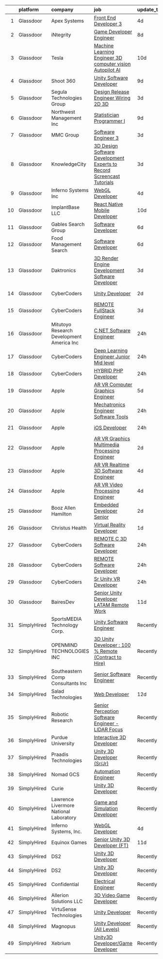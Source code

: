 

|    | platform    | company                                      | job                                                                                                                                                                                                                                                                                                                                                                                                                                                                                                                                                                                                                                                                                                                                                                                                                                                                                                                                                                                                                                                                                                                                                                                                                                                                                                                                                                                                                     | update_time   | location               |
|---:|:------------|:---------------------------------------------|:------------------------------------------------------------------------------------------------------------------------------------------------------------------------------------------------------------------------------------------------------------------------------------------------------------------------------------------------------------------------------------------------------------------------------------------------------------------------------------------------------------------------------------------------------------------------------------------------------------------------------------------------------------------------------------------------------------------------------------------------------------------------------------------------------------------------------------------------------------------------------------------------------------------------------------------------------------------------------------------------------------------------------------------------------------------------------------------------------------------------------------------------------------------------------------------------------------------------------------------------------------------------------------------------------------------------------------------------------------------------------------------------------------------------|:--------------|:-----------------------|
|  1 | Glassdoor   | Apex Systems                                 | [Front End Developer 3](https://www.glassdoor.com/partner/jobListing.htm?pos=126&ao=1110586&s=58&guid=000001839cb4cafba34afe26b22b84d0&src=GD_JOB_AD&t=SR&vt=w&ea=1&cs=1_c794782a&cb=1664781438112&jobListingId=1008168488498&cpc=451933188B21919D&jrtk=3-0-1geeb9iq1jfl8801-1geeb9iqigaj2800-92e55a2f122e5fb0--6NYlbfkN0DqWjE27Bj7wQp7zwejGyju2OyxUuq4SEucXSyN07WCWejYvQmJsgF2DYF8Y-TYieCC7JkKTw9vDK7l5IyEI23r9A0au7IyoX07E2SdMJUMHx1yieCg72T1y_lv3-MnTbG28YJRE1LYkbH7rTuKjEVz0AU-Vmqcw-iprmfEb9XWLvOssUrZvLHbG2K8l0DSVCMjJVr5ZpCuzueCLvOsGE0RnimGPzclp8xVVwols3gmZgDboqaOTXQOBC-UTkbt73mnMolU1nZ4UP1pJnZRiLcvRUKe_CNG4M_dbT-242Cpk9uzhQbBsgMif7kvfNtd8RHB966lfOpyxBnev5_C85SdbRKfgfxa8NXFwqgqx2K6yH8ry-GR0Z2xacIBRTgA65qY23hfj9cEUso32d_nIJtZpIxL3UVKWtk7TMgA5aBQ_7SIlB5QfU_wZBu5D4pxQxdxTROC_8sCUgKWlg1wu6Ku9MrbAMu15rgUph9jlphiHl-OdKcF1qSYP26jHf_xtWbP-tBDUabzblZjlt7A9VC2nRtjA8UfOKzOh2G4_8jSWN2zwUqYfsXrTbXeVdxO0tBIpePoyRst0foRj6DciabhW9i1UkfKQ14nwWI96cD77idg-esSSc0gwAHAAhSlw3PMSoswfbsX-TisLwSQnTu5)                                                                                                                                                                                                                                                                                                                                                                                                        | 4d            | New York, NY           |
|  2 | Glassdoor   | iNtegrity                                    | [Game Developer Engineer](https://www.glassdoor.com/partner/jobListing.htm?pos=125&ao=1110586&s=58&guid=000001839cb4cafba34afe26b22b84d0&src=GD_JOB_AD&t=SR&vt=w&ea=1&cs=1_c85e0a1a&cb=1664781438112&jobListingId=1008159960954&cpc=F41FEAB56D215062&jrtk=3-0-1geeb9iq1jfl8801-1geeb9iqigaj2800-f007a9b18ce574ec--6NYlbfkN0C7QpSfatUTTt_pWYjh4fmCixpaZixxEgk6WqG2e9JFSn8PLDX21so4BUVMbM-nBKhXCnsv-rU-KWa8GwN08r9GRBZvA-u4nPEN3ApN9XjH4dklJ0WDOBXjYIG8qzdFOyJJJu2JrQ0ClTFCMBeO1lftwTH5oRtbn67DhkAte38942rtH2_WHrwxHWgthMjmqGJvXWKIgWCAwP6zDBgqRNRlwab5Br20VLLimxbHXsD02Lh8Jn_nYaSS3GRLShoIHGxKGErC0eTSSYyEoqgycElNKokht7EkNWzLtajVPcYbALkDWiGPDXSQP4QgYwL1P32tKl_6RUJG_0AS23gvobzJthkz7JDtxjKD_wTerfAEzpk1YQ8AIRBGv6cFn04vNLecUCEZxBTwI365I_5D1fa1j3cl4lu1URBburBEzSDvlcdBiEz3PJxytofQxVJMSNPDhF3ZbHAC0dh2Twz0WAZfPIhLLc_BdOeunSB3MP50pVkOiKcu6ZThYxrdNBuVQ-xzWCWBNDMmVA%3D%3D)                                                                                                                                                                                                                                                                                                                                                                                                                                                                                                                                          | 8d            | Las Vegas, NV          |
|  3 | Glassdoor   | Tesla                                        | [Machine Learning Engineer   3D computer vision  Autopilot AI](https://www.glassdoor.com/partner/jobListing.htm?pos=104&ao=1110586&s=58&guid=000001839cb4cafba34afe26b22b84d0&src=GD_JOB_AD&t=SR&vt=w&cs=1_e724fbbe&cb=1664781438109&jobListingId=1008157147803&cpc=AC285F3A3ECA6BB0&jrtk=3-0-1geeb9iq1jfl8801-1geeb9iqigaj2800-d5e9c147dab76aed--6NYlbfkN0BkX03mv_qGbDFMol2YHqLRvzzvm2LmpzMO_FcYL_FtJlnJTzsjtFTdelRG5HbGrIeCZP9oCSI6IhyQkD8o6QczEhFHS8bc9ccidfDLyhleeKHodCeb65c3W7VGqXMtY1JJ-9Qf7JtNV9vq-kqFsbGK5nuDr0LceVmRbO6eAu0lOW0LjJIv0EOWF1_NM5eUBgtVjZFomdNm1L5sZSL7A3e4hoMhh1PAe6EoE5dbCHCOOfRP0-WRpKRUbUDv6OELhc4j1OI8jbmX9m32Z99BxpxgPajIfglBCZcXm2tMu_X35LDxk3ebyN2ZvFAUKQfRUC-tL9g682s1UxUA4-7eKILgsYd4P26_i4vajUpLiUMO-eodlh4uiyBYziq5muCilgVX2MMAoaLqmcx54RRsIfmMHU7YGixKZSKjMVHL127unbg6e4daFIP56NcHeIONEEhw5VD85me7ok_3vxBDZ0y0x2T-1mALsWuvKXH1Jufdri72C2Xp34YQNBqClhBT7xbIUFVAB8D-ESWH_1iR3W2HfRyyJrKsdws%3D)                                                                                                                                                                                                                                                                                                                                                                                                                                                                                        | 10d           | Palo Alto, CA          |
|  4 | Glassdoor   | Shoot 360                                    | [Unity Software Developer](https://www.glassdoor.com/partner/jobListing.htm?pos=105&ao=1110586&s=58&guid=000001839cb4cafba34afe26b22b84d0&src=GD_JOB_AD&t=SR&vt=w&ea=1&cs=1_a114f83e&cb=1664781438110&jobListingId=1008158653566&cpc=878687325D2A5CC7&jrtk=3-0-1geeb9iq1jfl8801-1geeb9iqigaj2800-5ac2e7983e68243c--6NYlbfkN0DfopDBJjdZYsHaazvtHih9EkP_5L3b-O-YxZrMZy_RRaIs6238HtU9-bIm4CRLMyQw0B_NBHXhnZqJTUAnwC8rmDN7VM-CtOrUt6fSSheFIU1_xggWeBfKJRwUeEbQVMtuP3j9r-4DUAIsVFk7SNZbGd5DCwK6AlcinJmr6vfob03577VGzijjOR_VZYuRBPQFlCvpDM4OwcUDMu0ddMtsJHu7Rz5d5e-8XUePZGUHmXTEknSRclwdZmCRGUHQIHABNm7PsjbrzXBJsK2x_WKNOAuaFrdmSDmU_hJrJkQQi2DgZLCWylh4MJWA39OIk9dW3jJkgTQDI40iLa2394FW8TVCRqA2c8RUUGgTghCpXgJ40-WHLia-VFmxuT_P3nCS4INe38B8x-HFKegdkS-ZR1yfBLuygqloTsnStUoLb1gQxF4jRrLLrJRHZrCk_UjEgVMb2HDvpQjnUxHJKHFARc5FCrT8e8A1A_WblEJ17vq2mnDldy9PVP0V43B5Cua2E560xVxhs4trbzi7DOHn)                                                                                                                                                                                                                                                                                                                                                                                                                                                                                                                                     | 9d            | Vancouver, WA          |
|  5 | Glassdoor   | Segula Technologies Group                    | [Design Release Engineer   Wiring 2D   3D](https://www.glassdoor.com/partner/jobListing.htm?pos=101&ao=1110586&s=58&guid=000001839cb4cafba34afe26b22b84d0&src=GD_JOB_AD&t=SR&vt=w&ea=1&cs=1_e5efee77&cb=1664781438109&jobListingId=1008170914642&cpc=CD75D3A24F684076&jrtk=3-0-1geeb9iq1jfl8801-1geeb9iqigaj2800-ed44c82e1463e642--6NYlbfkN0BzyIYrTMR_AjNKh_kvAG8N613gtHPANQ3sdLTkrtBd-8karw_UYrYBQ0FQtDD5mcsiGmrQPpNhwwWH2PN5tLUfk-AR5jdqd2uDvgG7hE7eTQfaE6Fm6AaZ5MIam9n802sbJiETwZ9WIuAEZhz8_fxTsx0bae_7zfA9tDpneOarFu3PE35975TzSUhxH9Ko2r8SIQeC4GilJU1nsI8xtzE-qaQUhUPyESuu0_oZXKplNuSGobJJ5HTQNrR1jXbXr74RwDIuoHg7EmaerkyX-UA4oDQcblzMgYiySqHptjbVrmIYMhdmXV9khRBwJuBESUreCyid1YS_Fks29z5ca4j48km2IwTI89lhrglYWasU40y4_Fct557TJ-ReLFgt4-fCUeAkcqU-fkaVAkEWgS0B-51I_zgGKbXsRg_QJ7gsk-NTaUZtaXmRgzgct6mnFyT9uL0Th9IvAjy2UU2rW04KOtoHqY_LZaGY0-mj9ktkATXwlnPTSWxrt3ezoeosQdgEacpZsYaImXOfCofg3xti)                                                                                                                                                                                                                                                                                                                                                                                                                                                                                                                     | 3d            | Auburn Hills, MI       |
|  6 | Glassdoor   | Northwest Management  Inc                    | [Statistician   Programmer I](https://www.glassdoor.com/partner/jobListing.htm?pos=103&ao=1110586&s=58&guid=000001839cb4cafba34afe26b22b84d0&src=GD_JOB_AD&t=SR&vt=w&ea=1&cs=1_7528efc8&cb=1664781438109&jobListingId=1008158522708&cpc=3FC978A59470AFF6&jrtk=3-0-1geeb9iq1jfl8801-1geeb9iqigaj2800-3104e1d42f0c1985--6NYlbfkN0C2SVAOpOeIWQkPp9EeCSLxTLheLRty2uanDx8E9nXZ3g7Cffj4cvvBbm76UJ2I3aAoggT53Cdr8h93kfjjHapT1BN7n7zyewBVNRV3g8YhqczE7NA3b5bj8q8H4t8QZipR_UerfkaZtcYA9YawVl9qJZyGoe3TdTPmVB107kYJj916xod_A2BwDvhSNq7hOdxURx7rj3OJ9rTaJV7lUrM_kUU4E8-HTD6SyLkUgUZCQGaKu24rxgsVftkfz0Q6ezcewpes--cnJwuwF_IUKSOcImc9gaBoOz5ldcOBMvdFgCfFXnNY0kHSZJ7qX8iF-3dZp4dcLPDfTXePKGT6qjkaXhe1gW9XchpXTm0WRyafduwSITByQ5UvMBzdsQJr4phAqB9Ruk8eWz6m-FnRVK4norIxfr0uwvEFn5jq8znIFXTEESEKN7bEYOt-yKE0rS0R1l0jA5U8mLLN4-an6ePIqUIEB51JDLPk-rVeFSej_iVD47FfqLPkfMNIGV76v3btekHLl4kkuab7TtX1MGD2)                                                                                                                                                                                                                                                                                                                                                                                                                                                                                                                                  | 9d            | Moscow, ID             |
|  7 | Glassdoor   | MMC Group                                    | [Software Engineer 3](https://www.glassdoor.com/partner/jobListing.htm?pos=129&ao=1110586&s=58&guid=000001839cb4cafba34afe26b22b84d0&src=GD_JOB_AD&t=SR&vt=w&ea=1&cs=1_3b808dbd&cb=1664781438113&jobListingId=1008172076786&cpc=654405A9B1E0A9F5&jrtk=3-0-1geeb9iq1jfl8801-1geeb9iqigaj2800-2178b8d4b9babd24--6NYlbfkN0CANaIfOqfm-a_WYdXUmpVCbpv2hhkbf0T-gwFskbWwNGhHNMEZgyiLiGHcUzmrLwplFQQYuHlQVFhX9ztKCoeIq0hLARY-WiBzLQ8xja5PK637H_FgFvWpXOuYnuKlddJp4EWuqk4NwhqeKu1EGSYxmD9FqMuCSUznoIXJjwMaz2xGWUhc6PGBpoY6KNWSB2fIV72QeechB16i63Sax4TBJ__vqdR48iY1iyhoH56iTMbyFl0Oebj_tijCwOdQOcOAr1oz3pXzfjCkm_loxLLTsGrLHO5K8Fo83Un9mzuyw1a3bi35J6vgKahPA7mLaBsVxGfhufXkaGDZm2jiIC8d6tGwgmQBTydmRLNmJ3vdX5SEJLRheR5nip1QdyQZEqeBeK3fiIaZvIyrwt-8ufHdl1orPxgDpsFmHVRWh1tYFwsxiyjg2yB68m-uLe1EZ1v_RRtkOQiahiP-DvvXHSLZ7ZI7w8XL0Eg4rTkl_Sd1usGx79Qg0p_F2DNHDjWwWm4C37uF-7Rm5A%3D%3D)                                                                                                                                                                                                                                                                                                                                                                                                                                                                                                                                              | 3d            | Binghamton, NY         |
|  8 | Glassdoor   | KnowledgeCity                                | [3D Design  Software Development Experts to Record Screencast Tutorials](https://www.glassdoor.com/partner/jobListing.htm?pos=102&ao=1110586&s=58&guid=000001839cb4cafba34afe26b22b84d0&src=GD_JOB_AD&t=SR&vt=w&ea=1&cs=1_eb74a6b6&cb=1664781438109&jobListingId=1008171515479&cpc=6BDFADFCA66887C5&jrtk=3-0-1geeb9iq1jfl8801-1geeb9iqigaj2800-10119cf0d467a171--6NYlbfkN0D0ZqxdZg2TwcIemQ4yr89eGinLCR7bn2QHXosobzuZINW38IlcGVUq_faijiYiAdyh3n9kRoSeHITaL_D3RiUXhuj91hXxT1aKxGvqBAon3IKYD7uB1AbK_M6HLyM3aP7ci4uWn8-5_AeLuxHqSdNXKXwaiYEIdJy1Q2p40hWJkakOhSP4DPFn6K6SYQvBljdvKixXfvfgndGkPm_0Tl8jqlESXxBXjgx5ByEoDALkTCzFeXAMlNiwrMNiYx8BVoq8mQga95BgPHAt-X4zt8QZm_gLAd6HUguNbMyMsTBO-L_88gz9BaapT1BLl23KJ0VNKELAysiZ7zpSRnRq_-a16kiEDsyXejhE6VVCOxqYSTO8UVx5OkhpBEgxBIWu-fTtO-DtOcs0i1899JaG9bQ7_P-qFn94OP-JR_W0CTlpLiD0r5Nu2VDblphEepWOu6D-rcY_AQjddKyujb7D8x2ejzEt6p8EZVfkH5hH_HYcDRm_Vsu7w2JBFCyy_6lkiFBHwj7cbgc9IGN28FSL3QzXDEY4VvN2JKD13flLVs6oupWTCKZwREv-JmdT2x76AgZciqUPtzPOGA%3D%3D)                                                                                                                                                                                                                                                                                                                                                                                                                           | 3d            | Remote                 |
|  9 | Glassdoor   | Inferno Systems  Inc                         | [WebGL Developer](https://www.glassdoor.com/partner/jobListing.htm?pos=130&ao=1136043&s=58&guid=000001839cb4cafba34afe26b22b84d0&src=GD_JOB_AD&t=SR&vt=w&ea=1&cs=1_fcf93790&cb=1664781438113&jobListingId=1008168702774&jrtk=3-0-1geeb9iq1jfl8801-1geeb9iqigaj2800-58363d0e30acea19-)                                                                                                                                                                                                                                                                                                                                                                                                                                                                                                                                                                                                                                                                                                                                                                                                                                                                                                                                                                                                                                                                                                                                   | 4d            | Remote                 |
| 10 | Glassdoor   | ImplantBase  LLC                             | [React Native Mobile Developer](https://www.glassdoor.com/partner/jobListing.htm?pos=108&ao=1110586&s=58&guid=000001839cb4cafba34afe26b22b84d0&src=GD_JOB_AD&t=SR&vt=w&ea=1&cs=1_ac5a40ce&cb=1664781438110&jobListingId=1008156351484&cpc=9FE5D8D7282D4400&jrtk=3-0-1geeb9iq1jfl8801-1geeb9iqigaj2800-89fab8c70794e837--6NYlbfkN0BHQbTvVCdnG9b5D_7dafPobYSDZepSIAvvxtVc087LjqDEok2h9cAzI0M2CdUKK9QKHAGj37pXTzmZTGJd1BKRZtWx1XOmWBjcpspqu9uUXW1P2MfoO_N0qb_Rm6hRxsffZlJS4-Zj9RJ9VioD5ruEWlzh8DzlBZOEExgfIPcA_Odm0CbxSpiHTArTd9aZLP3fEFaP99LT0L7dOw3ImrfNhPsEZG898pFRKYtpm-Cpa9nugNI2sb1Zhuceq318-HU72zc7DdNkOd2NGS0lEWgUtRaCvahttbRVSEw7CT4EDVSoCG6p6HokVWkuREQ1JnqobYlNHBpNDksnvgfInKd6RRyy01bjj3hr_ofglI1Cn8vt6UfOsA5eapcAsztAWexeGXrXmAQ3yy-ateqwMWNFtmT9j6FSy2r_0cmhPefGZCsAV2qTIIvkB6wuL0ZY8CExDf8PivxMs-fyaxGsU8rth46Tt9uZMnKiWLlJcbQHA-KlzudsoOQN5jQSz4meEcXj7eripv49E8q_BXqFFz64)                                                                                                                                                                                                                                                                                                                                                                                                                                                                                                                                | 10d           | Remote                 |
| 11 | Glassdoor   | Gables Search Group                          | [Software Developer](https://www.glassdoor.com/partner/jobListing.htm?pos=115&ao=1110586&s=58&guid=000001839cb4cafba34afe26b22b84d0&src=GD_JOB_AD&t=SR&vt=w&ea=1&cs=1_83299fff&cb=1664781438111&jobListingId=1008163247392&cpc=56C4EA4A1A191A49&jrtk=3-0-1geeb9iq1jfl8801-1geeb9iqigaj2800-bcc07aa98df9c1ac--6NYlbfkN0CZ1lEuAv6jxF-3oHFcpaf0lR-C2BPOLpDOrJR7xrRNgVUCVNy30M80NEN6Thl85owDOn5f_fzW8BWFml6voKhb7PHTNI9gmyqeBF9ESSbVU3rqC6eN-nxuT3WJCBY8RSwDnvSqZ4JeCczqGIaKQ5GUokGZtJBbrohySbj3H8TTGYCW7xcmmdLby6oxaP94490zn_oSZVUDv9Gu-TTSYPq90_AyoFWEtf6g2W6ZNuqomByL9UtaEH4AdUdO98lXQei8oLAg-qyCi0tMl_xxgtDOUoKNxfh1JqQObmue0S0hKpgrgWjMfrw6164pULaCEzGfSsP-82-EIHZZaanqDYGb6h9-vPDjULBF2hfPUzdu4C40SE8V--esub5uewjFDHFBxV1S-dsUpFAhWK1sHD8B3vGG-fv8qFE_aavpP84qI3PFM75Axv_qE59nAmxb7HQR3wR5Oy3DJw1wig2dO8Hn3HBcSfCjWx5I5T4OBNwYV68dTEEGD46qUznLjxiJWLxfunyrrHCrRNhDA0IccAl0bzu2ftbV34_O1IFIiVugHrp3TsyjptcMUiki7NzS8_w%3D)                                                                                                                                                                                                                                                                                                                                                                                                                                                                                             | 6d            | Boston, MA             |
| 12 | Glassdoor   | Food Management Search                       | [Software Developer](https://www.glassdoor.com/partner/jobListing.htm?pos=128&ao=1110586&s=58&guid=000001839cb4cafba34afe26b22b84d0&src=GD_JOB_AD&t=SR&vt=w&cs=1_f24bd81e&cb=1664781438112&jobListingId=1008162896630&cpc=654405A9B1E0A9F5&jrtk=3-0-1geeb9iq1jfl8801-1geeb9iqigaj2800-b8df85ba4005f35e--6NYlbfkN0A5Q-NUM5VOQJcgw0aOtbkFdKUztaVAJ2TtkczD_hHqEc4DuK5LBeM4pbfh4wGWNhh6NvOOIabGqi4f9Wgys6Lby3Dw1SiK84no5EHwk3I46eOpqv8Br4DIhP7k-6DprKr3Mve9S5HbS3wfLsqoXsRMisUJpY-yAN4O-uv3RXFKIoMjnp7VbY0j7JFEkFQSZd8xiwzVlxmauo3sEYPYcFtkorT2D_6N21-9ylauIi1OBp8lTF-yH0k6tMA3ntxeuq-iUSqupygM2mDnB3XEgNV8bgH7xPucMXSOSSBDZCm7oWqkJGwvnTbIs9e3xfaWbRDtCB4Yl7w0p5uQtEAgq1egE2eEEh-J5r11LP4r10R1F-17SNM4RcE-q5N5PvF5SyyWPR_3XL1zix9hmn6RNlYkFqzbozQndqkMAGR_dEcYytw_3KYaHFW7S1qcVHlhGPKMUPMRdL8-AhMKHrN8R6KwVlJ3dwKj8owbeAe1XZ195e8RytJU7NjaNvoxI2rUxi_xkGIIKvg-7bL9VLJlbCTF_Xi4HxGSs1eeBMwsfQ_7t85U5nqaJkxj23vhqInRgKXOt_n9Rzq9ey5FgqaZLMn5s-DmN5H8bEo9Jo31W0o9CwswAfUWzBRbiC3-EgQUmNPbw6yMdsBuhIO9G3KFO0Nz)                                                                                                                                                                                                                                                                                                                                                                                                                | 6d            | Maysville, KY          |
| 13 | Glassdoor   | Daktronics                                   | [3D Render Engine Development   Software Developer](https://www.glassdoor.com/partner/jobListing.htm?pos=107&ao=1110586&s=58&guid=000001839cb4cafba34afe26b22b84d0&src=GD_JOB_AD&t=SR&vt=w&cs=1_821efdc9&cb=1664781438110&jobListingId=1008172231480&cpc=FAE5E775D180B2FB&jrtk=3-0-1geeb9iq1jfl8801-1geeb9iqigaj2800-554c4cbea47b8e6a--6NYlbfkN0A_5SANSmwsWPDqy3GvG9deaVP8tFsfGsIHOxfm-OxfSjJVOKqHHNaESpTauWMxt_0ZnTgKFeay6l6Wh1AQYfTFyZOkqWWWRKe8MJMZ-vvqqYGk2Kh-W5f4cvmmA6_5PJN7hP2GwjpwuacgIJImtjWSpNs9NiCxgxdE-p5UtqwSqL7MIo5KEMPmVFXJpIED1LuHnpUx55lS1oaj36RT8fSm2qYE6rxNJLUmr3Ad05u69FcTmQu49OYRkX1afiPKtjFgqmxsZt5N_Pcp-U81Hh9BCufh7uvjMFJGS5iFdhDlgdPlJ87dDC5q4m2PEfxFna_23CAlalhtRxEw_vj5ox0fnFGkZY-HoYqWzcyKNR2S2DdDIapVRDDPtlFcA8kfYo-7Ph4RnBDJvCZ-GZvbAcXVw0OMH6coxc2whGo0hMZiW2KENJOkxsXTP5UO37ny6q5WNUQD6m-2C014919JX1_-yZgsj_o9CpohGk3Pe3JkmWvaQUoBwk29PQpEo2PnBmChRZcB-9fR_aEUECFowMtbh6ZA2EazyF4vfZVWb4wcRAnaaXrfVx806RY-qTm6cu5gzwf3AA3dMo_15Nu3uAiWUVsm1E_0shW3S-VoeuTHYYoa_YMtDmhPi3MIk5Zmzz0FT_OzibcHIUp3RHEos0sLGiCBqGEl7vVDpBNn8aEd9qMfMehnCo-CDmLeUMvdofTAcGEhtEhl6_Tg44Bc2T6e1Qh7bFzgDXPkiuBIpHDCi2Ekc20gmhZ-3h-I4fu8krM%3D)                                                                                                                                                                                                                                                                   | 3d            | Remote                 |
| 14 | Glassdoor   | CyberCoders                                  | [Unity Developer](https://www.glassdoor.com/partner/jobListing.htm?pos=123&ao=1110586&s=58&guid=000001839cb4cafba34afe26b22b84d0&src=GD_JOB_AD&t=SR&vt=w&ea=1&cs=1_adbf8134&cb=1664781438112&jobListingId=1008173642732&cpc=C4A69CCDBB3B9599&jrtk=3-0-1geeb9iq1jfl8801-1geeb9iqigaj2800-9941a53a1a762f64--6NYlbfkN0CpFJQzrgRR8WqXWK1qKKEqALWJw739KlKqr2H-MSI4eoBlI4EFrmor2FYZMP3muM2bWFu30ZnpnvetNQkNTH3XwQsFVz5iscWP9zKqWg1_6fDDtNlqDgYg5W5Bwy_ZvlvDOkSUIJYoWMzA6vpUJ8OBRZuw_zoL2WnzPvyzjO8C25eujazZdPMiwwN2T09oXdUi4eAcLm_o6Wy1oAbpd8pVKTXot-G5MOb4n3tLiRVL5JboKuxqCR2xk8JkY7zFdL70OSZJVzmjkl99og5-bcNkx7FZfH3oErCGF9KVR2SCHzpAn0tARtBv5U81_w2yNfosL9hQYuEh5O8zRoRKos1eNWxtacgAQ4vQFKBScm884UyqU9fOuym56hp-rKu8MQxIq9Wm9E0YQaE0m6B6Ag2L6dEVvcYWk8EHh3sE_FGUmm7vI10uqb_3pkm_NgUPQXc8WIZIRBG06ADfcq9waLR1WFRxsbJl5uUZABGHnDJrJgdew35RWqdvd4KFc-XtU5Nk7bNn4XsY2B_3GciaASS01B209KFzkkAxzcw3oKFS6kEIptLDw742vKR1SR4vhZJhmKbf3os6L_HMdpN9_Oe-sjLfkAjsRrbYpB8Aydy-fvkUruPeOLP-ZKpQOKf4m5CMOR-RMvuC99JGK5SDkUDLnJFhF0tympXHnFGrT_X0v3eZQRTIlnXrg-OQHv0n2vTfuIH9PIk22eDRe8VXKF5RKdrt7bcZ31f7TzCFAzUpvrArZRlCeVIeVtBxc3sZRDsUcH81ULIPA4YPiLbLy9ct8GZEolhdP4132AZ1794SU26Vsp2ELeWuDPZf48NqGbeTmQy60DIez120K2nSv4cBVhepzAUQBIiNRa3_i25eCF_BPuhDgR5TsdAeurD4ydRQasZo8fnX0ZVohm6lU1bgEbwwjmoZHEIeT7dg6KwGKsRI1rjz1vei7eyXFspNHCWfdTDF_WXkavVx8LxYuhitC-hsxsv7zNxMX0bKQ_y4Fg%3D%3D)                                                  | 2d            | Vancouver, WA          |
| 15 | Glassdoor   | CyberCoders                                  | [REMOTE FullStack Engineer](https://www.glassdoor.com/partner/jobListing.htm?pos=127&ao=1110586&s=58&guid=000001839cb4cafba34afe26b22b84d0&src=GD_JOB_AD&t=SR&vt=w&ea=1&cs=1_3ce1c953&cb=1664781438113&jobListingId=1008172777168&cpc=C4A69CCDBB3B9599&jrtk=3-0-1geeb9iq1jfl8801-1geeb9iqigaj2800-e0ae95ac128762b8--6NYlbfkN0CpFJQzrgRR8WqXWK1qKKEqALWJw739KlKqr2H-MSI4eoBlI4EFrmor2FYZMP3muM18C41kHOQtw5iJ4z1MOQ6xcBDpU3LRZ_vYtIVlJ5LiZu6y1yURh-U5gZ1gYFrlGXmXOWWA9qpaH2rKvSz6JY1RdmJSWMHG5r3WNTwpIRVT2JQQZFYJyk4Pgfk8WMv4C2p1AgOrV6Smimxq6tsiKZZBaUmPP-JRx5mzBuZtFqsWGsiMEjXyulO-hy3lNKR_2rlIcvGsl9UVlANKlJRueQoGV7Al7A4JxXiPolDsfrJvydmvv1fyn1sGHh0zZOIh5J_nSyqYZ4gr_hHhVfCvlxaV9fbUlRnVw6b80PrlxAbaw-YljR2IQFTMJ8gVk65wCK3tIbrAMiffkpt3L6n7eLfMTAa5L2mEghaNB5w2wI5pYQUQQEkqtvcjzxhqZcXxcRulkESrPHHFoyEAGqvgNlQ30Z7gc6pXcyh-UeNHnfg7UO_n3D4cXkXNz1EwvCVZjSSV5OZU54fUKzJOV4GFYELE1ANUoKwABkfIF0cqyn-MfCvw3iNp82jSCVufp1oYBaKrpJKsNj0CvTZzkcKRVVHIGY6f4pxZoaDV9M3MYA7zSG32pRRJ8nxs8p4fhWCujijbHrepIbueZSemGv8VTdyyYyGMbwNE-nJDiQJRVW0VDaSeNLHcid4gobdQGivjsOeNRGfY3pMyqVOD9vL3af2q3RYvKa_CCZ0ZLfcwqO_ffKes78gPs2lbGwVrSvIKElBQc-gyZuOvkgIEC7TaX0q7Z4UvsBh6aLyEm7r4wmuB0NhjqWbWLBk2k2p47Gn_zYUZH7aTOPc9NxHBpLm68hVekVkUbReESlu9nsmYfdh078atAlIL5jx-4ZUX-ByP3P-Nr1hgBUn_WkfqS53VNNKcQ7p64QJvPHRz8YD4TRkfFHDY17giWaNHm3eo4ZSkLtf5OikuQXGPA7kBDk2NQQxZt2WPsEvUNF09CcDsmy7iuA%3D%3D)                                        | 3d            | San Francisco, CA      |
| 16 | Glassdoor   | Mitutoyo Research   Development America  Inc | [C     NET Software Engineer](https://www.glassdoor.com/partner/jobListing.htm?pos=113&ao=1110586&s=58&guid=000001839cb4cafba34afe26b22b84d0&src=GD_JOB_AD&t=SR&vt=w&cs=1_66589886&cb=1664781438111&jobListingId=1008178328308&cpc=883DC43018083D9A&jrtk=3-0-1geeb9iq1jfl8801-1geeb9iqigaj2800-073c471ea4d7821e--6NYlbfkN0BvrjnhlIknunj6B5uFGHHla5BSmGDnouF8_mjReNBU2kRZZ3EzJErpwlB0shyrLhBiCO_pqNZ-ihfRwYMiA5TG-UrEULEKtVlVZvtpV0TjV0LH1QrHCzkKIDfo-MJR3Am_8jzrYLXJFsu_CKGroyfOrF__6lzKIq9mWgtBaodeg0aeZySaASuTEl7sZuYHX33WVDm3qJfs_0q6Df5RzD9r6gfDDvTxGZIEpif3neZ3Zjaxblh8_yAgRIGEMlM-tX_lkJHW_qNaP4tW8myEm6dP6ymh88TKnlOa4XHCHVLdnagy9kSLwysISZYCrQB6XyTdE3uS9rWLgSmwD2wBgjOoUcBNl-DLq5lO0jjZH-tgln6OTjG6tkdMo2vAWcKvbSvy3zg9vHq4UUU-Zi2fF2opKZjGm0Jvp9zo5G5OyzWxyiE_XRHvO8hC5JdzGAf9t1QheKhGzISRmkX76Qq7m0ucVEAB68kMBN39YtKtWbbiMImpWcSTmFFEP03HiPBeqPe81docTBrY7D38rhHXUBDJJ015RZG1lABmGXTZwBgDLiMKRYCcGcIxtHt2jLS_XfEm4XcxtL_ZNnve0hiU9XFGk6GUxQgebzpn2pFUV5DZOOBIvDruM_NB9a5uvme5v3A9vO09XXn-8iafWpkxUVWVdd3PBT4g-BdgHBaa-u2k7mCTFjUX5ppn00jF-w543tEd_9s1iIea7g%3D%3D)                                                                                                                                                                                                                                                                                                                                           | 24h           | Kirkland, WA           |
| 17 | Glassdoor   | CyberCoders                                  | [Deep Learning Engineer  Junior   Mid level ](https://www.glassdoor.com/partner/jobListing.htm?pos=120&ao=1110586&s=58&guid=000001839cb4cafba34afe26b22b84d0&src=GD_JOB_AD&t=SR&vt=w&ea=1&cs=1_0d15bfa8&cb=1664781438112&jobListingId=1008178366241&cpc=C4A69CCDBB3B9599&jrtk=3-0-1geeb9iq1jfl8801-1geeb9iqigaj2800-fb7321f543d49245--6NYlbfkN0CpFJQzrgRR8WqXWK1qKKEqALWJw739KlKqr2H-MSI4eoBlI4EFrmor2FYZMP3muM0rBKvv1LH3XqCa1gB2iPXRfmoCscDF26JxL3ZvIVONsiAYCr8zGINJrNAytha1ZR8J3ugqyhDW7Rnp2f98IbX5-UkjEzV6EXyCYZzv0qfAumBmosRyrem9xi1p3CektoDyZ3lI_bRvRY9A1oIn7XqR66MQaw1oKaW8VD3GH71sS0fNtpvvPRTD5cKTSPHlQeXzUNfqeobnAmtcR6-7In54tGUB6DBdCpNoJTNhecpVfROeQ9qMIrVGi2pZatWOqDwThtsOzznuWB4s0nqm2T16MGYxfMaFWzsW-SrJSjAR4Dcx5y51h7KLUW5zld-qhYdod4kGqw8qPsdVQGFSK0bo5KTB-SXGP1x_GqUhvxdy5EmaKr3QP6qeDkBW8o_nvIaH257dM4_hXgajlWpCy9a-dkMpCa-G0Rvgl_mJrenrCFQEPgnY11j9JkWwWLaoLmrFSiA8vSR58eabEZcdA3JTN6sZIW1_f9GoT04FS5SLfkdcRuhpgljb83pE4OJqYoyI53KjffkTkUb3H7q9yOvpo_kVwFB58Byw__ChQTI8fEAo4zIPAoQLUz5IEHedn-qTdyYDbTJU104hoA0Y0jKYQm43CXd2aNkBGdUX5DZ_oB8nOCJrXRtKbs4BfCcXbx1oibrKdPfAVOScu_ap-FZbDxZXmc5cr1fNLtmKLOqYF1ryZqWa1yDjWWSbdZRG-LV-Ue8dEz0Qw69Mq5VkH0GUaqTqaVQ-bSV_GMafu9q-N4UUZH7DIIh85SaHtbECzmOT5xPGvohZ7VWn8cLowInyRfnMtIVTgt3O02QKuspgc7wm8JD_OPxZS1Y6EyzdR6vPp6b2l6TtkSpc9EbimzWrMVwvr3EIyjNWcMFNwvIjYkaGUx6YwBZGmatftg5l0xDyyCLVA2ejaDaLYQoFVEPXPmfRujfKiNeb5Ffy0S2LXND0n9HzClxG)                  | 24h           | San Diego, CA          |
| 18 | Glassdoor   | CyberCoders                                  | [HYBRID PHP Developer](https://www.glassdoor.com/partner/jobListing.htm?pos=124&ao=1110586&s=58&guid=000001839cb4cafba34afe26b22b84d0&src=GD_JOB_AD&t=SR&vt=w&ea=1&cs=1_a6535596&cb=1664781438112&jobListingId=1008178366104&cpc=6FC5BA77C9A4CD78&jrtk=3-0-1geeb9iq1jfl8801-1geeb9iqigaj2800-4b2bfc76f5b271f7--6NYlbfkN0CpFJQzrgRR8WqXWK1qKKEqALWJw739KlKqr2H-MSI4eoBlI4EFrmor2FYZMP3muM0rBKvv1LH3XrgD4TzeyYK2Nl2-YpM87AoNqKkuEna1WVmkGH6BvNWL4xUvIz_3QMN-jICcHB5uPTb-umILpzjUcf83HDJkRmpQeQwZnuQIbOTMDIlIWku6jq1aoJ31Eq7n_0k2agjva0cwy36lXQ1E9jyyvmBJLnPDJeLmPUoHpL-nTdDTE9j-R5pHOKqwoRWfl_tFxN57z3gTlwjQ9T6wRobqKFoB9gg9Erlfg-dxFhPizgdVE8CJFOHSIW3g3la28f5DyYmqPC46nE0anZ0GExI5LFBBb1BIeMAzrQhHUHAWCa8e-rbuN17b6k3tKqQUENe53I97h830Bfvb-NyI1bjKGiMiXq5fqPM2TSBaI11CxRL9g3CJUA0ad_i9NsH3djFqJiPoNCiYk_Nxtgvp09FM2nCMPFbR2Rf3pTPUrMYE7Km2UCgjAmOmhgPR34SAWBdAmzi46Ddg8yN69D5JqOvNr3isJPPdccXcl6Hin074pSCPYFn_J2Z-IZ85_TtQyu1IHzQhNtGcyIl8jjMEb0rsBTLvH6_ZQX5PVHzPwQXqwImvIh13wNQxyrJwGfS4yNgKhJ30T9EH4IE23PkYHKHcF-RYxuM-_rLNsL0Krfkz6FnQgu2Rq74t0H9RXS1ZSEy8IktJVAjk2iCd7QYajnF8E-CFgVW7xgyqO0ZVSPXa5PVumCufgbqxIiDt7QmtAhaEf31p6athxpjf3aygwk6Z0lCV2Oj-oZHHohBeHjByS97fdronKh6t0-PfgqQeNhdcPdjcf0nqlaiRWDvo608sqXxwXvlqKul6q_A4yyAr0t6PikDrqNf56lt1uRAhRwebn87CZIPu5owIsL_xH8oCA0HAfDTV1K08Yr7Nskr0qI9ryOmuAMTMGc3Od28_8rPbC4_MUIqtYqjJQtog9no3P0xlE9TkpYKEGcswV468lc3pS-RT)                                         | 24h           | Cincinnati, OH         |
| 19 | Glassdoor   | Apple                                        | [AR VR Computer Graphics Engineer](https://www.glassdoor.com/partner/jobListing.htm?pos=118&ao=1110586&s=58&guid=000001839cb4cafba34afe26b22b84d0&src=GD_JOB_AD&t=SR&vt=w&cs=1_320a3658&cb=1664781438111&jobListingId=1008164708812&cpc=8795CF9063CD573D&jrtk=3-0-1geeb9iq1jfl8801-1geeb9iqigaj2800-99e2c3e51f957487--6NYlbfkN0BvKrLyj5gPmtZO9T8euul8TCxuuKNOtzRJOomxnwSEodTz2Bc-sPZlt2Zgji_QUXGqaxS_MkpAETE3zLUgWdBlihxaYB41eASQdVD3DRFu8yCX2ZRTvkUlpFzl32q0UBxweqNeu9yWYbya76GxfCEWglDJPLWOUC7lJSue8QBLpLoeXDSJ1R7qID5tBoD1294F8B3pUO3KOjEA3Qvo-2dok9Pscrp595GUyGOua10EbQ8GKwwpANDbjJVYUtdIGgFVy6mpTK3m2Sj1UwkoA88ALniMZWDEZanr2VpE5SrdxqIU7xNJF0Z5E9eSYFVS9uK9ljYo8wWAi4HYwSggF_6UrPf0NsvoVgEQku2gkdtcRWLQYRVsf6oq8BDQ8IQTciQqTw_4vh1qbUbu6l9FQpMLnarYZ3KQVgNye9xRzSMWPldT2y1S2S3PY1wY8yph35qGde9Yi8kRUuqPB5MReC-9FgZO7JfRR2UtikwqIPFPO1xU1pZBukJpTCyr_U3FDvFY1z0V-9qxOgCoxEkdRzTmXCmHjt2WLVxCX5Y-74wGXm3DB-dmVzhOzp_LvGUf7MNs7KwuPU7BfJ7DTgRvSkXnJBq-raRWTXcIeoZL9fHpv_UBp67XuAZdF1qCGdczzZRNDUWlB2TuuFXrZUN-NQbfa9V-884MV9fS5qCllkscKKo9xhPKN2zbNrQOCTU9BaT9rsOknUy3tutp3BrJ1OmFT3ZWMZZpseIDthc1zn5YV-7wh-h5Dy1x4T8KCV2DYW73tYDL0x2Niw4gDcl2D0V_yd_QlyAQfFIS1B5ao0PRxb60kpqcp9J3bXmZxOB1GJd9zNsl6FEZWCUIqUY0gHLDKXPUej5KG5fndUGRgP4LBL2aD4UeyiDdCb-5V4IW70xlYAfEidZwiEiy_gzpmdE3AVQ9UfAgsb_Y5RiUKIXxPTA5yzOBzSlQCUkrSPxaSHi074572drq8a4ZLp9DHaFllXHcimz3yX0%3D)                                                    | 5d            | Cupertino, CA          |
| 20 | Glassdoor   | Apple                                        | [Mechatronics Engineer   Software Tools](https://www.glassdoor.com/partner/jobListing.htm?pos=117&ao=1110586&s=58&guid=000001839cb4cafba34afe26b22b84d0&src=GD_JOB_AD&t=SR&vt=w&cs=1_14a4f8ab&cb=1664781438111&jobListingId=1008179658314&cpc=F41FEAB56D215062&jrtk=3-0-1geeb9iq1jfl8801-1geeb9iqigaj2800-3e776d2b68d4bec2--6NYlbfkN0BvKrLyj5gPmtZO9T8euul8TCxuuKNOtzRJOomxnwSEodTz2Bc-sPZlt2Zgji_QUXETUPmhNjkiVd15PP7MeNxQc7eNKC3P6HiVsiLdhXWO5m_kmGrPfEkY08YJi6zEBGqi7j8j9y7_j2cCKk575YqwPib7_KH8i6iWvUFknMpFGrElLVjVzIWANxxUFmGYVrwjSgcucORw-JJ6TiBL0chvw-UVvoILCIs0zkKhpnKtWcLJzOtq_QlGDiTUTEEyflsza_FtOwFfUDM67uOsfavq3glq7YlGYfv0fHBAs1Jk30XF3zuEZRdg_BfN0gj-vlSbDvlhHBw-sX8HICBuJzTBdIQ5GTgCvGx8mMf2-fvCx7x5OtNLX5j8r78rY-mZToFf9ZiGHWm-y9fOaMUpJtEptKX4vHCu8B-XEy_oP0DLApLKPJlwl0e-59-JAHnLO1ebaZq5Q9VHL7WJaBCX0-BDSTABC9WAod_ysOzGgHZOMl0Aouv-njos4n1_58R6JRQGirNIjEAvtlJmS4ZwARdhAJzoep-o4Npp05pkJ6mn1O-80suplWc4A-DmBFtiTVy57-Ld3u6jtA5iFNuTk0Br9qI6P5C-CwR8KxSBMFZ5dQo9mv9TV0ptdNiADbXn-gtFBAtUXmjA_hPXQShBWMskvoWY19_bQ-5DAuBzGLDCOesbyD5X_TObfBzT_xxE1CEB-gdsgdO7vopP5yMTFI14YLrC1T92iaOqbf7Wr2RDRnzDv_DnLMksuUmYKx1ZXPaimTX6_9Me5zCh8jJXQyMEMVDUwXfTiahQPdcJC66jVYC-PhsRhDfK9bZZF8G1wWuKugLWE49oV9vFYD7bc9STsJcZnewctQ5agq7ZlbEIkTSl2PXW-_1d7vjtCN8UAxGntM2Zw_Nb5gRAdvOFf7HrQBWaB8lwA3abOV8RN5w6AgseVJsu5kc2gRWGZRAnSuZOKfxKmRqXBuhBgP9kfdYSGNrdyJIdP6g%3D)                                              | 24h           | Cupertino, CA          |
| 21 | Glassdoor   | Apple                                        | [iOS Developer](https://www.glassdoor.com/partner/jobListing.htm?pos=106&ao=1110586&s=58&guid=000001839cb4cafba34afe26b22b84d0&src=GD_JOB_AD&t=SR&vt=w&cs=1_bd11ee03&cb=1664781438109&jobListingId=1008179658327&cpc=F4EED0218A761C36&jrtk=3-0-1geeb9iq1jfl8801-1geeb9iqigaj2800-a597d3d7ea9e9e64--6NYlbfkN0BvKrLyj5gPmtZO9T8euul8TCxuuKNOtzRJOomxnwSEodTz2Bc-sPZl8WPllYOnI2j2hmDvxM6ZiY5whgXtTGIivkcY-iWX7Z3osjaHA4nrZIdQXU0SHFZRXcBFWXNE01je9pna2AqRAvs9-wAst2ho6DjI4ip_ys7wZIrf8APwKlJ3LQLPISW_LJDf1bYptAZJgkpJjeWeLkH5j2eL0F-X_m93Jdva46N-i40AZ5UGPRGuJDaZ_-8YsmnaUupBx9HeXguoQcfcSiE8ZpG7wvSaT4uG7xVT-HJQq7IU-JW0WX5rP-pTIzch6NytGXs5s1vjSNTHGIO8vG8b5MUhByUthmCes1LDOeUqu6npSAdA8P0l9cPy11fwgG5Y2cv335dKYyHZl06jnNKU6AcPkMzLrRXJDtG018EjGyzy43UR9S_qNyRJdUTFx2p-r2MMtCjV_izeYghPOZibdHJJEsB1XVtbakZQW-4YpgZylf3bKeLS4LXGUNbe-d1DXmeZYJTItptsrR9VjH4szQOU3XE_c4Tx29gnn_E3OYojXldOfY7OkEHBwVtVPgqZe0X0BwXRc1ed1DnqxYdJjNHTA6B1JkdMPaZ7Q2z_D4bl0h2d5uh698I2kU8KSGRbTkHl2N17W3oPmeQNzcmaok3A8GxCjVtFtcARurz_DfZXOy5ZzvAMaUVoHU13CbTPDSerTPEiTUY9MaFdMXvTkrhoI87diESa9YXlDmOrTk9QWI3PejnA0g243rg3I_uno-Vb31nTYKHLT87bTsYCKKTiTJcganJCAAvC-4YViCgbF5qj8axPg4RXcczO-iFG000Q6FmazoEzRDrqhZXiop0JRfpq4jdDtX8ioLr2jK0ONPp2bAz2MeY7pPDBpbcUaMRqj9RD7e32tN67BkRXI0IIac2Rv6pBSo3Rn5EjjNZuV-N5g-YeUc4i6c9YA4EeUE2z2KHzH5ebqqkEIw%3D%3D)                                                                                         | 24h           | San Diego, CA          |
| 22 | Glassdoor   | Apple                                        | [AR VR Graphics Multimedia Processing Engineer](https://www.glassdoor.com/partner/jobListing.htm?pos=114&ao=1110586&s=58&guid=000001839cb4cafba34afe26b22b84d0&src=GD_JOB_AD&t=SR&vt=w&cs=1_4dfe53c2&cb=1664781438111&jobListingId=1008173222175&cpc=AC285F3A3ECA6BB0&jrtk=3-0-1geeb9iq1jfl8801-1geeb9iqigaj2800-8b61a1bba0a96094--6NYlbfkN0BvKrLyj5gPmtZO9T8euul8TCxuuKNOtzRJOomxnwSEodTz2Bc-sPZlt2Zgji_QUXHqhsZ6poRnE8TJu-DBdclpMU7pw7CWU2PQ87UG2Nt7FoNV84Y6QrSDvcrWCS5IF2B70DG4hBDFBB5sU86Jz_FpYy5KpT-gca5rkvXNvWPMf2Xhe2mwc6fydQ0x9jDe6ovSfLjTZLymN9vkhEehJDdkt1L78ueWgiDevov4iuMM1XNPlmzWnElnpDPqtexUSNWjiBLlfhTZ94dZRMRWM2qxMx_MI9BRqPkBA-yo0_a9cJAXzDON0d15GPoTDLZIx9mi_Wb3YPvN3NTUOGBDOWOYVvIXUPT0DKXzVwg_VTvfM2HSA5fbGPCjgFyRXjUCvwmHyBOSy_Szg6K9-8bBSgJTJzWLZgt-Nc9WXEUyIs0kyz6ae6U15R7EpkyZhBZYzw7GrIyvFNx1BgpyVoy_Ib7OUJf8zU4lqq8rEQTzz9OUvXzqXMTAqcZR8d1SWEMEdYRDDzwMbsWOwHRcIt5Ex-LzxpXqYoIbocq0k7GW4dkaL-FCyyLGkAo5bbfMd1ZhRmpgs-jGnEbaWKEccVrAFYbNTs_XXWbBKo754tVAOk_5uUqp0Jd0Yg3TA8nlJAyKXfhbBn_7FclmeikFFwma8Alkyw_INFX20WYCHsb9S6_dpgPa-IbocXq8txVVyz9FBGZyVCLhAXF5eKq46-RLXFyLM3Fr9dmUUFdRsWHIrnUs5xJ8HtcmvBADD6-HHkM5FGye72gxsl-4E2NvQS2WyzHUmwgiuXsAdc2GDlOp8UQ7slN5LXGcsCSYajqPJm_o1cUH5PpSuB2coxTzBAEVUo66OUSJ9FlyWOVK4SZ9ePTW8TBq6iQ09uOy9jtvndUJvdeSxPezCjh3pdmtV9Ys0StjxGEeVshRvIqpCnrklBRiw4OatG2ihdiSIgagocuU-idA3uTw81OPQp4QM7cbnBjZsomgaRiv8kLpObqE6kP3pw%3D%3D)                         | 2d            | Cupertino, CA          |
| 23 | Glassdoor   | Apple                                        | [AR VR Realtime 3D Software Engineer](https://www.glassdoor.com/partner/jobListing.htm?pos=112&ao=1110586&s=58&guid=000001839cb4cafba34afe26b22b84d0&src=GD_JOB_AD&t=SR&vt=w&cs=1_edac5894&cb=1664781438110&jobListingId=1008167611683&cpc=AC285F3A3ECA6BB0&jrtk=3-0-1geeb9iq1jfl8801-1geeb9iqigaj2800-1f592afc2dad8fcf--6NYlbfkN0BvKrLyj5gPmtZO9T8euul8TCxuuKNOtzRJOomxnwSEodTz2Bc-sPZlz8WNnvX-SLm-pxp1tlbvGaiEQGPFBnaDgOQrhyy7cX1HLgo7ZdzYhzRLp5mkiqWSPVETB87dnI4Fbv5Y9WiVEi-R2qz_ldY7kq117B2ubkl2YzfVuseG8ekVShKakNmehDjAnzbNmFLGD8qhj36E6te2PrRGzfHY8rvMgu9EXv7An2VIUVBUiUq7HModyj59hSLtG-CEExH2Fn_xEXcpr-h2zSJ1RUJG4b05W2FXDcZwxdygZ60fw68aok4WRBaYePxYJ6HwasOE67E2tEkk0fSYj34L8E1jNGr7yZ1haQHI38Jl39DAqnaBR8MIdblM8Wxh-l828yjQWOX3Ozlos0SjUsUghoKQ_rhRuUPCdbpkqALDwtlBSsBPripOrb9_x4GMKOGXjOsJOoUTXxf2U9U33LWKqUAMhHQTi2itcNoweJwFPc8zLDQzWBS87QTp8Jyr8KACH7ci4DSRRhKvmS3B4QleUda28FUAfHtW8IU3n7-vqmurjTJprTv3-gltYcg6YfIHG-lke-_tzJUEw9QSBsuGUsC3_c-QY8Iwki_xrOWNQF4wppQAx77BKiOjXah9sLObuP-__rSgS9COBLlkUQM0l5mcNrsIiUmuojOFVYYq00Hn0H1UnFW03wwHz4EVT8o9eInL1xeu3VbMxaSIR-yRgZCuY_GzlhI9wE4By35zXfBWYPrlveUbvQ3bqQpTIqJSsKVyjHM3AV_JaV_kbl69o0cgZaMZyOqUgEE03UPTFMk9yXBY60z0pDD6dNyhXxRLZCYfG1dzG5Dv9JNHOm1n6wE2bqfTdI9A60FaiU1Nluqd85PsDDrvLM85k2wdP-Kc1S9paPrzjEkm8H0vJpBrH3xDtPGmK2YQxZVwnCn35rEfPHOqEzVShkrOR1joXyDQNPSVgyurKq5ZLR7Z2CoD_uoGXJFE26KB3_k%3D)                                                 | 4d            | Seattle, WA            |
| 24 | Glassdoor   | Apple                                        | [AR VR Video Processing Engineer](https://www.glassdoor.com/partner/jobListing.htm?pos=122&ao=1110586&s=58&guid=000001839cb4cafba34afe26b22b84d0&src=GD_JOB_AD&t=SR&vt=w&cs=1_835f0372&cb=1664781438112&jobListingId=1008167611615&cpc=2CAED5C921A5F994&jrtk=3-0-1geeb9iq1jfl8801-1geeb9iqigaj2800-2ada6aa5fe17088e--6NYlbfkN0BvKrLyj5gPmtZO9T8euul8TCxuuKNOtzRJOomxnwSEodTz2Bc-sPZlO_uSwsktAejUO6vKjaAEBhn0DIOGHDIk2Tfw75qNuidtriyz6JlVfs4X5iSg-0cecrbp9W6rLS6grIHR-TtU5vDHbVitkanzDEaGuRh0uBzl-7bfJNxIvE_rqBqBcxnS2YdAqjItWv231MBBN3w7kF5UzeNkYEsQtSql_oCMFhmyirhC21dkkTaDzBCqOUNH8fSko3BeKqTnjVfiIqRkgWuvPBUKgNuk4WKqMatNMgKKTXKYIs_LCUfcXxc5vTDVxcMjNKGxspBuqH5sGnRIdbAJXro3Zzb6BintLRw-BzhzG5LHkzcj9sOCANP39uVzZSDdxxD_wQ2Uq20zJKAT8X8GR8FIXs10KilI3TR3fDFoxfACG0FFNoMdVsIx_6AMxxzZiRZ7tzh_Vl0A5uPY6PYX6n9VSfMp_i-ri36DwWs75ZHvM4BTXIqZoO2Ceqlp-eIUmj0NT4ajTrZQWaxU0-DiR4PlWUkWkvgQBMqpWLV1BM5iqX_F_QiK8fnaQoHX6uHFX13GRT2rAP0DUWZXd9FG_Uowl3-H1yvPBSKKdy-Ltm-JY9ZmdPq12baVLo-6zqs9zHKw4UxR_NvihTpI-aUlpaaLYs71MdKzd3JkKceAWv-yuRm5YbgQ4-Rf-sqIdhMqwOH27raweLy-WIXg96Vk3gkY4Re5ifZtCwhW_dXHh1RzM9UDIyVa5IKrM7K9MK3ag3zZxBfR6IxVkQBuN543Ptst_Gw5tUjoBTSq3S-OFY0OUi4SfiBV9umYeEozJERqAz8JPfULrloI7Gi5-9LD2G4OwIZozcBTCFqbpd5Q9s2sLjMFYB6mYENNzxmI4GipsbYJu8-kFUCcRCeEZuQaHeT-279_EPTCqDfEMg13VtZHcca0VAE2y1n0p_lEnqBPa_lamPCcHVDN1P9KiorjFB3CBIJUmADm2sFggv4%3D)                                                     | 4d            | Cupertino, CA          |
| 25 | Glassdoor   | Booz Allen Hamilton                          | [Embedded Developer  Senior](https://www.glassdoor.com/partner/jobListing.htm?pos=109&ao=1110586&s=58&guid=000001839cb4cafba34afe26b22b84d0&src=GD_JOB_AD&t=SR&vt=w&cs=1_ff62c1f2&cb=1664781438110&jobListingId=1008175627783&cpc=235F38378B0CF412&jrtk=3-0-1geeb9iq1jfl8801-1geeb9iqigaj2800-86e6c78cc553ff0c--6NYlbfkN0CaLaeO0W0aSDE10oNno4SsRl14ssiVXEJb5QYZji-zar5Yl-tvFfpLUCWSgrQoyhifHusakubLcuBda0VqULp1QPltjmPR9nishsP5RZoHOsso6JdnjFJG-2QEdhS7eXid5dJlapobwlvUJZ9di1Fpo2joTUsHqb3IMGYtQX_F03d9xGXX2Eo7I6kFJ2-LEJRsQ9utVjXgYoaAdWKL74WKKiZ7peqyLYz3vM9RltZOMTZQjYMz-_7Hl7SykEs1CRZMZPgZKlJLqUEcfRnv8qd7gqxaCVglhczvkG6ld5PwsbL9RXErXhZ1TAdSEiRTBgyARqE9XXuaekuN39fR3-YUmvZOu21pqt_6s6JY3fo0MgZ2BSt12fo_3fnMM-uWi8mzondwonQvKF_LcFGwxO8sC4vUKLa9WBtPtUOfYfAK3pF86GWFGu7C9T3yvu104TIG3Btxr1peMwo_DuZaM7ywNrLmV-kV5W3bO9gxD9mAAEzuuKja8lFi3NyisBUemKREdngEHofwEoHKFF_YWd-TTXA16p0__h6lzcOvEBIGPOoJ4X-83Xn8Bo1sACTbQeezjPnFArU7NZnYuMxWmRlxwDg2vssVJK0%3D)                                                                                                                                                                                                                                                                                                                                                                                                                                                          | 2d            | Annapolis Junction, MD |
| 26 | Glassdoor   | Christus Health                              | [Virtual Reality Developer](https://www.glassdoor.com/partner/jobListing.htm?pos=110&ao=1110586&s=58&guid=000001839cb4cafba34afe26b22b84d0&src=GD_JOB_AD&t=SR&vt=w&cs=1_8fa006c8&cb=1664781438110&jobListingId=1008176398593&cpc=B076152010A3B66C&jrtk=3-0-1geeb9iq1jfl8801-1geeb9iqigaj2800-e33922ebe80efbea--6NYlbfkN0DJ9JRso26i2D4tQcfl1gtFXJkAeNCKWTrBM27lH9GOblpLlfXdLf9Oa44B845qjcc9_IAc34cQrmSlUGhl0ubm8Yg2FZTf9hYwR7_Kt9JzVa8XIQkaz8io1llHMUv5PInJEaOBW-9F2phzdkZ5Yu7x4b5I20W_xtt-23JzHsj5VQlWHWEz2yzePiVOHoRB0xmq9yaFG3CxqHxIgZc0wR3_VOsPltJGwymZ2zi-vir1FuyH276Djmmelku7EDpSFzA79tsOfpfVUU7fNo8S70IUKT3OZQBNMJcfgGbYIVUFqLZO-6BwzCQ8HWzmJMVQygaG--QXAGdAz8E5JZT-meSyG2drfGczhG6S-_d-mHs8IyvEdlSbs1aKx3nArMn4yLzuKnKckwTdEjKN7S4R3ILssfeH6C6bAFp_vYSXwaE5YEVYxBMamU0UZD3DCZMKEyf6wvXYNSwMTdMI-Z_WuQG9vHCPmesDelsl17_1gp6zVCICCyq9Mh4m_oc123x_57G_2OBI1yMaWRok1to4nHx15tbkx8f2KWVOncqpwyuSwO6m9JK3AOOB9fc8TEc--f4%3D)                                                                                                                                                                                                                                                                                                                                                                                                                                                                                           | 1d            | Irving, TX             |
| 27 | Glassdoor   | CyberCoders                                  | [REMOTE C   3D Software Developer](https://www.glassdoor.com/partner/jobListing.htm?pos=119&ao=1110586&s=58&guid=000001839cb4cafba34afe26b22b84d0&src=GD_JOB_AD&t=SR&vt=w&ea=1&cs=1_1773045f&cb=1664781438111&jobListingId=1008178366338&cpc=6FC5BA77C9A4CD78&jrtk=3-0-1geeb9iq1jfl8801-1geeb9iqigaj2800-e3794fd923a05aaa--6NYlbfkN0CpFJQzrgRR8WqXWK1qKKEqALWJw739KlKqr2H-MSI4eoBlI4EFrmor2FYZMP3muM0rBKvv1LH3XgsxdJOuTlQKdXigdxDsV0NoJgf82ppo9T1Bd6whHfqZ43aNLaka_97CTkeSbltjX5OKbk3hZY1ZbUKg6cdLE2-wagfxyRQGb_Yh37IJA2ygnKagWxcYWc_PyitP-8J_LWLcnbprHneokJpQT-zL5zJYI8GdvdVBho9wFc6hGVDTtE4Y9CNJijjtxM8psOTYbpF8rKC1hF0wXt6MwaGOMbjmzp38RaoBY6EusomlDdMenUubP24-T9DheSI5Z--S0LeUe6bYEJReB_LBupSf5A3Lfb3aSaH9LV4i9QqsQxVl_iqfmJt4_OgrboHrIoGEhL5EheAhLgAScJpNrcCqjeG6nN7c70Keu7EJOGbiwnARGEVitoglzMUQ76ngTnPvTg4yJDLPTSJVqzP4bV5b4dp1olSlKaPwODmuJeaEvxOCeOio4OkKtCU3BCFz9SYpqjtvycTQgyJeqyNh5q1ZqcViGX6p6P081v0BbdXIC0azmqRwm7Y-FFNoaxNLCk-QDis8S7_wWsEyeR_kYfyAdXp6ZOu9aUrjyD3H4p5Y84Klq-n2cD2spN0UFMdzjspo3mJD5cpYIwMYvcVdvfd63Z09n4cXvTT262Hv3yyTt-G86gE78VPKATMEJD3XjZaaYexycR5lA-9VxqKNgqsOh_2EbL9700Uqm1XGAhRuqCshJ8U_rPyFIOXH9kSODjf75kS4KzIEQ6ho7bvgRGVehYbbAS6XdMJUyzDBJge3PB9K0XomtCL6ehlnyjy404zzz195bH9H1khR9bhSeF0584gS0W8uOPU27nrQ1n-B6TIanviwTf4iab7sJEYRkn6PSmNwG3vckERAL6R5XxQY3pG-JUTffYqnwguHEDT7WnAq3dKEgg6-FKenCQbiwTIOxH00KqycPRTPZn1e5yAStdgHu8UkyQKWjkvmefzobnvCgb4VuV5YDnFfrUxuwiMJIw%3D%3D) | 24h           | Chicago, IL            |
| 28 | Glassdoor   | CyberCoders                                  | [REMOTE Software Developer](https://www.glassdoor.com/partner/jobListing.htm?pos=116&ao=1110586&s=58&guid=000001839cb4cafba34afe26b22b84d0&src=GD_JOB_AD&t=SR&vt=w&ea=1&cs=1_a3661874&cb=1664781438111&jobListingId=1008177953518&cpc=6FC5BA77C9A4CD78&jrtk=3-0-1geeb9iq1jfl8801-1geeb9iqigaj2800-72be1e2b52387608--6NYlbfkN0CpFJQzrgRR8WqXWK1qKKEqALWJw739KlKqr2H-MSI4eoBlI4EFrmor2FYZMP3muM3GjOyXZaeiwNJONo-zz0QU9evlA8JZ8LVZn3ZzlFFJLP4TvAbANqg7bJb1Ux8do22EztZeME5tPkLKdQS22MuPunTf6hCBS1OEteh3Er6S6eUbxaxbldT-MZU3puQ6wxnsUYBzVe2pIkxYXGsGgYnGzac_0ElrrV3dRsgbd8FHvOyQ0u9WSGhvzZKN7g7lXeTTvuJYkhaWI2K_3Zy2peD8-0TF7WfUT-qT15Gh_7pBHpqAN4Q_GPEPvoOn2tEXweZ3cT_M0oZj0hMA728xcg9uzN4wTlOWaTStusz8xObyS3BAy7ScOukYfK7Qv7kkZAWRVZBkdDoz6sz2TBwSpQc7cAnEcK9ZZeZH_y6-zE3lzhFzmsFETN4aQ-JkVdiNjcY-sfc5YXguVrna3KbGTgodhAhRaP0Kbd2IKPTXt9dqmWKomkKPGeUqdifPq0HZr3Gnnz3A4Rmp7rLxUKAWM5NlreNQICk9BEuoau9H650m18guBXJ-2_aK07gPd7pRnnuJUgzZjQIrMXmkhO99gt57M302gg1X4_l5vEah2k49rLih49XQbtvDYVI1uD5Vn8Rs7-iTI2TpMxzHA_i-l6YEGcy0Ssqcyb0QOGBP7E2Jdu8uqYmmbhwWQSL68Qp2N1OBsooTAL7xDL4rqMDJi0eZpSLGOaeILw5OziBMDTvU4qfuyQsG5vbH2ZCTxcTCCxTWBMLcLVi_zMwIL_yO0c9EkNQqUF9dWN4hVHzvSZwJMdJHo9NQgx26VfWELkUkpqdm8I1VRz1O2dkPvK6-DO97grt_DFQCw2pciPmW624uTSG_FF_wl1C8VhzYeSlXpwaH5GGGwBgJYEU8na3S83CPSB3G6lS9Hv822IwDnmjVm6awIms9cQiLcTzeqR4kXLGzLn_m_482D9DSiQcSMSTMpeJjdZaQZz6Qy0AWTDJ5aRoRbBywByL8kK6FIIFYuXcKyZU_SNNfjyw5JaJSTRfK)    | 24h           | Tampa, FL              |
| 29 | Glassdoor   | CyberCoders                                  | [Sr  Unity  VR  Developer](https://www.glassdoor.com/partner/jobListing.htm?pos=121&ao=1110586&s=58&guid=000001839cb4cafba34afe26b22b84d0&src=GD_JOB_AD&t=SR&vt=w&ea=1&cs=1_d902f52c&cb=1664781438112&jobListingId=1008177954478&cpc=6FC5BA77C9A4CD78&jrtk=3-0-1geeb9iq1jfl8801-1geeb9iqigaj2800-8814494e5cc8c55a--6NYlbfkN0CpFJQzrgRR8WqXWK1qKKEqALWJw739KlKqr2H-MSI4eoBlI4EFrmor2FYZMP3muM3GjOyXZaeiwFwuSJ3-j7hX3kf2Q6EHTnifYpDQXTv_wQDPqmCH_r980sQ8sr0hQ3FBECT8EhCPlazLsx8Ray8vj5kk2MaGxhe-0189jM3trBYLcBoAv4tkdQdiEQ3AsswRVi7Eg7vugWxI6deQNPHYCyxcAhKdHAESfbQBNr9JhA_SXcDpJYDMypKV5pz_akXWqVUxSZWI3GDQpvSXO274nN0Luv8k1bptdFL_3pveLPgOEmGx7z5fGCXKO04Y6RNjJmiFrG0EQuYdLtL22De00a3csQYntusjBMV5wu4xb1R6yKd_G_FOQgM8Jz3lim4nFyLnlU4lTQP4q9n9V40gmuSckX4O3YkjyrhVVQPI35kdOZNB7F4cB1mlfbPZ4wBhissnLKv1s5qkXbQKDwRU3DxwK5GyDlszdiPOhSP1A3cdautvS2sLfjtoXtQPqB9AhEgYSlj_d14Eu4GsctEvrUYAOeYriM7EirJF2n8WGyY43mhAKZWmuDLtr6t_kB80UqfIuIjSU63vPnC9vvAgKacpjddfC9Sk_rhyDSyQcNcRzIfwfOeygUAuer4qLx-wb4Rj3_kB1RgoHywh39NcILaI9-dK3K--SqrKMEGPbvpOUapMuaytQyzsfw5A-MaJfnmdRVBOGUHeG8P0QlzPP2BfY7-XT0qGCcFsOlzAQVZwQr4ojcGlG15NtYT5a0NL2BqYOY7n0LHv1Zi1tQiiKBdWg6xUQKtoRyOFmobqLDzGAaaZdBUctw2E3gY__GJelKEqDd-c4Kl672sJiRC3_TSSODgkIJ3OlpiAOJMGu7LHJtNeuf7SjXKidUPdrhnOHVG5MhS2Ffxi1YNUBeCIf1GO_sGxhLT7f4nDB6jEJ95tPA2GZqR7C6dtLNHhd425qpW7x5eIE9MrWabmYUJ7VHysQlIeVdVmFrbY1KL8qyaIHTU4gY9h)                                     | 24h           | Los Angeles, CA        |
| 30 | Glassdoor   | BairesDev                                    | [Senior Unity Developer  LATAM    Remote Work](https://www.glassdoor.com/partner/jobListing.htm?pos=111&ao=1110586&s=58&guid=000001839cb4cafba34afe26b22b84d0&src=GD_JOB_AD&t=SR&vt=w&cs=1_a05d52ab&cb=1664781438110&jobListingId=1008153520027&cpc=9908D8D4413DBB8A&jrtk=3-0-1geeb9iq1jfl8801-1geeb9iqigaj2800-d07b078a70677f47--6NYlbfkN0BfEGkshao4EhrCCf7LYqKO8VNtf9vkQrewuI3DmTR_-G3zJxSBeo1O-SB_lpKRvkPM-bPc5FhBWyuJIcxMxgpbjfTpubAlTTARQ0mMGAhamrq9Jn6fhAwDv_qRzdVcBFdMH9gkJbzgO1vp6CpfOGar4AMUZe6FO_fxm45CnFh9QdtBXXDWdWvwlmp28bASqsroNvnatilWZNMjthoDdKKdB4QG8NX02w09RANCQdiw_ff2_8wb1v6jX1SM_NRZDMy8sa7Kf3ShMgdKmSZYpWxl-24Towvaas8ilhh0TqYZwqKHSSTlOWTvNZTF6bq-WmapWTkRi_-TM6Y-Y1nDQ4LvMd01XW1fhuhNrqwl_X3LjZUu7LUbsAlCCBCalxmpHXs0xXm-Hg4wFx0qVnJlgPz1h7-rosXgv5u6-KTRqaD8wLT2ugfbmN1I_TtI_eeqNou5EWu0tZFxbLHuMFqll2ps59Q8fKUZ20JyEeMdb3Hq1DFf3rc9F6oy24VlU_QBbI_HH6IVL5UnivzpyJug3P8TWX4j3Yj4kZ8rs6K9tjwTe1k6wKEtPXBDVwQ-xd7dZuFsnmZ1pa-7RSVxZp1gHiyq)                                                                                                                                                                                                                                                                                                                                                                                                                                                      | 11d           | Colon, PA              |
| 31 | SimplyHired | SportsMEDIA Technology Corp.                 | [Unity Software Engineer](https://www.simplyhired.com/job/fFEc1ukAhTNg-ItZ61LeXiZKNGO6gbG4qTclN3mYuqPDY7v31ipqQA?q=3d+developer)                                                                                                                                                                                                                                                                                                                                                                                                                                                                                                                                                                                                                                                                                                                                                                                                                                                                                                                                                                                                                                                                                                                                                                                                                                                                                        | Recently      | Fremont, CA            |
| 32 | SimplyHired | OPENMIND TECHNOLOGIES INC                    | [3D Unity Developer : 100 % Remote (Contract to Hire)](https://www.simplyhired.com/job/-sJc73nSpFbM6A2wowlNG8GjwnLw1NjzCyzhFWU0laVbp9ll3zEIyQ?q=3d+developer)                                                                                                                                                                                                                                                                                                                                                                                                                                                                                                                                                                                                                                                                                                                                                                                                                                                                                                                                                                                                                                                                                                                                                                                                                                                           | Recently      | Remote                 |
| 33 | SimplyHired | Southeastern Comp Consultants Inc            | [Senior Software Engineer](https://www.simplyhired.com/job/G70lsQZudkg-ZL_LFx9GI16oCgvfswbkLvWII_7qzsmsnb_ZpkjuWQ?q=3d+developer)                                                                                                                                                                                                                                                                                                                                                                                                                                                                                                                                                                                                                                                                                                                                                                                                                                                                                                                                                                                                                                                                                                                                                                                                                                                                                       | Recently      | Dahlgren, VA           |
| 34 | SimplyHired | Salad Technologies                           | [Web Developer](https://www.simplyhired.com/job/1asFeYk-Qxbb2WO6-IprM04mCgqn57xltWCBQx5moCyfXox8ORIsEw?q=3d+developer)                                                                                                                                                                                                                                                                                                                                                                                                                                                                                                                                                                                                                                                                                                                                                                                                                                                                                                                                                                                                                                                                                                                                                                                                                                                                                                  | 12d           | Remote                 |
| 35 | SimplyHired | Robotic Research                             | [Senior Perception Software Engineer - LIDAR Focus](https://www.simplyhired.com/job/aqesHYNw24F2ZL8wmRfPB2BgVTtDaFwV_NVKgEF85ADdkgcf9UFWDg?q=3d+developer)                                                                                                                                                                                                                                                                                                                                                                                                                                                                                                                                                                                                                                                                                                                                                                                                                                                                                                                                                                                                                                                                                                                                                                                                                                                              | Recently      | Clarksburg, MD         |
| 36 | SimplyHired | Purdue University                            | [Interactive 3D Developer](https://www.simplyhired.com/job/V76HiP4xnvRBBT6K-n3_Aj63UnWdSszyw3n14uNA9KGovlsslfuQvw?q=3d+developer)                                                                                                                                                                                                                                                                                                                                                                                                                                                                                                                                                                                                                                                                                                                                                                                                                                                                                                                                                                                                                                                                                                                                                                                                                                                                                       | Recently      | Hammond, IN            |
| 37 | SimplyHired | Praadis Technologies                         | [Unity 3D Developer (Sr/Jr)](https://www.simplyhired.com/job/31hotB1dwgPWYBaitSQQZU9riUutiqrBqEYaldY05gk1bCzps8fI9g?q=3d+developer)                                                                                                                                                                                                                                                                                                                                                                                                                                                                                                                                                                                                                                                                                                                                                                                                                                                                                                                                                                                                                                                                                                                                                                                                                                                                                     | Recently      | Princeton, NJ          |
| 38 | SimplyHired | Nomad GCS                                    | [Automation Engineer](https://www.simplyhired.com/job/0MSRg4QFJMq72JCHVjyYFT1ge1Zipw_ugn2XrXGdA9oDVV4GrjSopw?q=3d+developer)                                                                                                                                                                                                                                                                                                                                                                                                                                                                                                                                                                                                                                                                                                                                                                                                                                                                                                                                                                                                                                                                                                                                                                                                                                                                                            | Recently      | Columbia Falls, MT     |
| 39 | SimplyHired | Curie                                        | [Unity 3D Developer](https://www.simplyhired.com/job/nZ2Ym30ykgJCOuKOjDUvIuHGfuJWRhVKs8xgfTdLiMfzh2fdPaP2Ug?q=3d+developer)                                                                                                                                                                                                                                                                                                                                                                                                                                                                                                                                                                                                                                                                                                                                                                                                                                                                                                                                                                                                                                                                                                                                                                                                                                                                                             | Recently      | Remote                 |
| 40 | SimplyHired | Lawrence Livermore National Laboratory       | [Game and Simulation Developer](https://www.simplyhired.com/job/zh4ty15gSUHHoW-pmw-PO_lbCuq-sM37ba1--Ucn72_uGJccthUfmA?q=3d+developer)                                                                                                                                                                                                                                                                                                                                                                                                                                                                                                                                                                                                                                                                                                                                                                                                                                                                                                                                                                                                                                                                                                                                                                                                                                                                                  | Recently      | Livermore, CA          |
| 41 | SimplyHired | Inferno Systems, Inc.                        | [WebGL Developer](https://www.simplyhired.com/job/noZeY4zgC2yJEMaEnuFllWJ7xGNZyj6BTAV7lalWOoM4vD9MZDIvBg?q=3d+developer)                                                                                                                                                                                                                                                                                                                                                                                                                                                                                                                                                                                                                                                                                                                                                                                                                                                                                                                                                                                                                                                                                                                                                                                                                                                                                                | 4d            | Remote                 |
| 42 | SimplyHired | Equinox Games                                | [Senior Unity 3D Developer (FT)](https://www.simplyhired.com/job/YmR7Q8bv4VBwjGdKAkBaaWaNTX1isNcVY_uzlUvcX0g-cC_c55n2yg?q=3d+developer)                                                                                                                                                                                                                                                                                                                                                                                                                                                                                                                                                                                                                                                                                                                                                                                                                                                                                                                                                                                                                                                                                                                                                                                                                                                                                 | 11d           | Remote                 |
| 43 | SimplyHired | DS2                                          | [Unity 3D Developer](https://www.simplyhired.com/job/QVj4NaAH2_9VLXJZjzzM39MjxciNRM0v_5PjupAtiwPTt12OYU-vnQ?q=3d+developer)                                                                                                                                                                                                                                                                                                                                                                                                                                                                                                                                                                                                                                                                                                                                                                                                                                                                                                                                                                                                                                                                                                                                                                                                                                                                                             | Recently      | Niceville, FL          |
| 44 | SimplyHired | DS2                                          | [Unity 3D Developer](https://www.simplyhired.com/job/QVj4NaAH2_9VLXJZjzzM39MjxciNRM0v_5PjupAtiwPTt12OYU-vnQ?q=3d+developer)                                                                                                                                                                                                                                                                                                                                                                                                                                                                                                                                                                                                                                                                                                                                                                                                                                                                                                                                                                                                                                                                                                                                                                                                                                                                                             | Recently      | Niceville, FL          |
| 45 | SimplyHired | Confidential                                 | [Electrical Engineer](https://www.simplyhired.com/job/Ff2Dh4cPfstnHmpessrBM0Lw-skyQK5oyiESfSbmk5PmZT49MhC8Vg?q=3d+developer)                                                                                                                                                                                                                                                                                                                                                                                                                                                                                                                                                                                                                                                                                                                                                                                                                                                                                                                                                                                                                                                                                                                                                                                                                                                                                            | Recently      | Fremont, CA            |
| 46 | SimplyHired | Allerion Solutions LLC                       | [3D Video Game Developer](https://www.simplyhired.com/job/Dm8820IOmiXZRVkpw2DQMqeJN_Glh540Mq9Y-ng0jUFHRBoBt3jDCA?q=3d+developer)                                                                                                                                                                                                                                                                                                                                                                                                                                                                                                                                                                                                                                                                                                                                                                                                                                                                                                                                                                                                                                                                                                                                                                                                                                                                                        | Recently      | Remote                 |
| 47 | SimplyHired | VirtuSense Technologies                      | [Unity Developer](https://www.simplyhired.com/job/YSZYcF48NLEjBy4BSxkfGIrusjPg_fMBrE8FoMRvXHK1nRT3Qz4DfA?q=3d+developer)                                                                                                                                                                                                                                                                                                                                                                                                                                                                                                                                                                                                                                                                                                                                                                                                                                                                                                                                                                                                                                                                                                                                                                                                                                                                                                | Recently      | Peoria, IL             |
| 48 | SimplyHired | Magnopus                                     | [Unity Developer (All Levels)](https://www.simplyhired.com/job/vPypX05jFCjXy9ymS1tlMhP8Zpx81wwzBDbU2anSTS_WypcGgAQCYg?q=3d+developer)                                                                                                                                                                                                                                                                                                                                                                                                                                                                                                                                                                                                                                                                                                                                                                                                                                                                                                                                                                                                                                                                                                                                                                                                                                                                                   | Recently      | Los Angeles, CA        |
| 49 | SimplyHired | Xebrium                                      | [Unity3D Developer/Game Developer](https://www.simplyhired.com/job/YuUbm78xBqflz-omGH2qI3qNYNDhQatwxs8NlQ5gujkRGKlVBxr80Q?q=3d+developer)                                                                                                                                                                                                                                                                                                                                                                                                                                                                                                                                                                                                                                                                                                                                                                                                                                                                                                                                                                                                                                                                                                                                                                                                                                                                               | Recently      | San Jose, CA           |